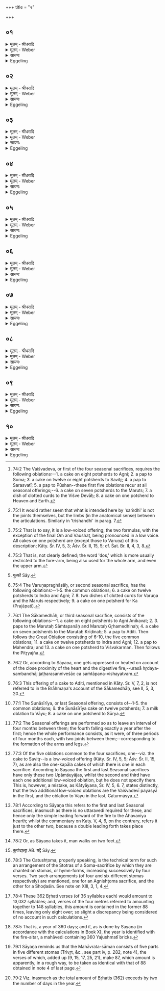 +++
title = "२"

+++


## ०१
<details><summary>मूलम् - श्रीधरादि</summary>

प्रजा᳘पतिर्ह चातुर्म्मास्यै᳘रात्मा᳘नं व्वि᳘दधे॥  
स᳘ ऽइम᳘मेव द᳘क्षिणं बाहुं᳘ व्वैश्वदेव᳘ᳫँ᳘ हवि᳘रकुरुत त᳘स्याय᳘मे᳘वाङ्गु᳘ष्ठ ऽआग्नेय᳘ᳫँ᳘ हवि᳘रिद᳘ᳫँ᳘ सौम्य᳘मिदᳫँ᳘ सावित्रम्[[!!]]॥
</details>

<details><summary>मूलम् - Weber</summary>

प्रजा᳘पतिर्ह चातुर्मास्यै᳘रात्मा᳘नं वि᳘दधे॥  
स᳘ इम᳘मेव द᳘क्षिणम् बाहुं᳘ वैश्वदेव᳘ᳫं᳘ हवि᳘रकुरुत त᳘स्याय᳘मेॗवाङ्गु᳘ष्ठ आग्नेय᳘ᳫं᳘ हवि᳘रिद᳘ᳫं᳘ सौम्य᳘मिद᳘ᳫं᳘ सावित्रं᳟॥
</details>

<details><summary>सायणः</summary>

…
</details>

<details><summary>Eggeling</summary>

1. By means of the Seasonal sacrifices, Prajāpati fashioned for himself a body. The sacrificial food for the Vaiśvadeva [^egg_250] sacrifice he made to be this

[^egg_250]: 74:2 The Vaiśvadeva, or first of the four seasonal sacrifices, requires the following oblations:--1. a cake on eight potsherds to Agni; 2. a pap to Soma; 3. a cake on twelve or eight potsherds to  Savitr̥; 4. a pap to Sarasvatī; 5. a pap to Pūshan--these first five oblations recur at all seasonal offerings;--6. a cake on seven potsherds to the Maruts; 7. a dish of clotted curds to the Viśve Devāḥ; 8. a cake on one potsherd to Heaven and Earth.

right arm of his; the oblation to Agni thereof this thumb; that to Soma this (fore-finger); and that to Savitr̥ this (middle finger).
</details>

## ०२
<details><summary>मूलम् - श्रीधरादि</summary>

(ᳫँ᳭) स वै व्व᳘र्षिष्ठः पुरोडा᳘शो भवति॥  
त᳘स्मादिय᳘मासां व्व᳘र्षिष्ठेद᳘ᳫँ᳘ सारस्वत᳘मिद᳘म्पौष्णम᳘थ य᳘ ऽएष᳘ ऽउप᳘रिष्टाद्ध᳘स्तस्य सन्धिस्त᳘न्मारुत᳘मिदं᳘ व्वैश्वदेवं दो᳘र्द्यावापृथिवी᳘यं तद्वा ऽअ᳘निरुक्तं भवति त᳘स्मात्तदनिरुक्तम्[[!!]]॥
</details>

<details><summary>मूलम् - Weber</summary>

स वै व᳘र्षिष्ठः पुरोडा᳘शो भवति॥  
त᳘स्मादिय᳘मासां व᳘र्षिष्ठेद᳘ᳫं᳘ सारस्वत᳘मिद᳘म् पौष्णम᳘थ य᳘ एष᳘ उप᳘रिष्टाद्ध᳘स्तस्य संधिस्त᳘न्मारुत᳘मिदं᳘ वैश्वदेवं दो᳘र्द्यावापृथिवी᳘यं तद्वा अ᳘निरुक्तम् भवति त᳘स्मात्तद᳘निरुक्तम्॥
</details>

<details><summary>सायणः</summary>

…
</details>

<details><summary>Eggeling</summary>

2. That cake (to Savitr̥), doubtless, is the largest, and hence this (middle finger) is the largest of these (fingers). That (oblation) to Sarasvatī is this (third) finger; and that to Pūshan this (little finger). And that (oblation) to the Maruts is this joint above the hand (the wrist); and that to the Viśve Devāḥ is this (elbow [^egg_251]); and that to Heaven and Earth is this arm: this (oblation) is indistinct [^egg_252], whence that limb also is indistinct [^egg_253].

[^egg_251]: 75:1 It would rather seem that what is intended here by 'saṁdhi' is not the joints themselves, but the limbs (in the anatomical sense) between the articulations. Similarly in 'trishandhi' in parag. 7.

[^egg_252]: 75:2 That is to say, it is a low-voiced offering, the two formulas, with the exception of the final Om and Vaushaṭ, being pronounced in a low voice. All cakes on one potsherd are (except those to Varuṇa) of this description; Kāty. Śr. IV, 5, 3; Āśv. Śr. II, 15, 5; cf. Śat. Br. II, 4, 3, 8.

[^egg_253]: 75:3 That is, not clearly defined; the word 'dos,' which is more usually restricted to the fore-arm, being also used for the whole arm, and even the upper arm.
</details>

## ०३
<details><summary>मूलम् - श्रीधरादि</summary>

(म) अय᳘मेव द᳘क्षिण ऽऊरु᳘र्व्वरुणप्रघासाः[[!!]]॥  
(स्त᳘) त᳘स्य या᳘नि प᳘ञ्च हवी᳘ᳫँ᳘षि समायी᳘नि ता᳘ ऽइमाः प᳘ञ्चांगु᳘लयः कुल्फा᳘वे᳘वैन्द्राग्न᳘ᳫँ᳘ हविस्तद्वै᳘ द्विदेव᳘त्यं भवति त᳘स्मादिमौ द्वौ᳘ कुल्फा᳘विदं᳘ व्वारुण᳘मिदं᳘ मारुतम᳘नूकं कायं तद्वा ऽअ᳘निरुक्तं भवति त᳘स्मात्तद᳘निरुक्तम्॥
</details>

<details><summary>मूलम् - Weber</summary>

अय᳘मेव द᳘क्षिण ऊरु᳘र्वरुणप्रघासाः᳟॥  
त᳘स्य या᳘नि प᳘ञ्च हवीं᳘षि समायी᳘नि ता᳘ इमाः प᳘ञ्चाङ्गु᳘लयः कुल्फा᳘वेॗवैन्द्राग्न᳘ᳫं᳘ [^wbr_1] हविस्तद्वै᳘ द्विदेव᳘त्यम् भवति त᳘स्मादिमौ द्वौ᳘ कुल्फा᳘विदं᳘ वारुण᳘मिद᳘म् मारुतम᳘नूकं कायस्तद्वा अ᳘निरुक्तम् भवति त᳘स्मात्तद᳘निरुक्तम्॥  

[^wbr_1]: गुल्फौ Sây.
</details>

<details><summary>सायणः</summary>

…
</details>

<details><summary>Eggeling</summary>

3. The Varuṇapraghāsa [^egg_254] offerings are this right leg,--the five oblations which this has in common (with the other Seasonal offerings) are these five toes; and the oblation to Indra and Agni is the knuckles: this (oblation) belongs to two deities

[^egg_254]: 75:4 The Varuṇapraghāsāḥ, or second seasonal sacrifice, has the following oblations:--1-5. the common oblations; 6. a cake on twelve potsherds to Indra and Agni; 7. 8. two dishes of clotted curds for Varuṇa and the Maruts respectively; 9. a cake on one potsherd for Ka (Prajāpati).

whence there are these two knuckles. That (oblation) to Varuṇa is this (shank); that to the Maruts this (thigh); and that (cake) to Ka is this back-bone: this (oblation) is indistinct, whence that (back-bone) is indistinct.
</details>

## ०४
<details><summary>मूलम् - श्रीधरादि</summary>

(म्मु᳘) मु᳘खमे᳘वास्यानीकवती᳘ष्टिः॥  
(र्मु᳘) मु᳘खᳫँ᳭ हि᳘ प्राणा᳘नाम᳘नीकमु᳘रः सांतपनीयो᳘रसा हि स᳘मिव तप्य᳘त ऽउद᳘रं गृहमेधी᳘या प्रतिष्ठा वा᳘ ऽउद᳘रं प्र᳘तिष्ठित्या ऽएव᳘ शिश्ना᳘न्ये᳘वास्य क्रैडिन᳘ᳫँ᳘ हविः᳘ शिश्नैर्हि क्री᳘डतीवाय᳘मेवा᳘वाङ्प्राण᳘ ऽआदित्ये᳘ष्टिः॥
</details>

<details><summary>मूलम् - Weber</summary>

मु᳘खमेॗवास्यानीकवती᳘ष्टिः॥  
मु᳘खᳫं हि᳘ प्राणा᳘नाम᳘नीकमु᳘रः सांतपनीयो᳘रसा हि स᳘मिव तप्य᳘त उद᳘रं गृहमेधी᳘या प्रतिष्ठा वा᳘ उद᳘रम् प्र᳘तिष्ठित्या एव᳘ शिश्ना᳘न्येॗवास्य क्रैडिन᳘ᳫं᳘ हविः᳘ शिश्नैर्हि क्री᳘डतीवाय᳘मेवा᳘वाङ् प्राण᳘ आदित्ये᳘ष्टिः॥
</details>

<details><summary>सायणः</summary>

…
</details>

<details><summary>Eggeling</summary>

4. The offering to (Agni) Anīkavat (of the Sākamedhāḥ [^egg_255]), doubtless, is his (Prajāpati's) mouth, for the mouth is the extreme end (anīka) of the vital airs; the Sāṁtapanīyā (pap) is the chest, for by the chest one is, as it were, confined [^egg_256] (saṁ-tap); the Gr̥hamedhīyā (pap) is the belly--to serve as a foundation, for the belly is a foundation; the Kraiḍina oblation is the male organ, for it is therewith that (man) sports (krīḍ), as it were; and the offering to Aditi [^egg_257] is this downward breathing.

[^egg_255]: 76:1 The Sākamedhāḥ, or third seasonal sacrifice, consists of the following oblations:--1. a cake on eight potsherds to Agni Anīkavat; 2. 3. paps to the Marutaḥ Sāṁtapanāḥ and Marutaḥ Gr̥hamedhinaḥ; 4. a cake on seven potsherds to the Marutaḥ Krīḍinaḥ; 5. a pap to Aditi. Then follows the Great Oblation consisting of 6-10, the five common oblations; 11. a cake on twelve potsherds to Indra and Agni; 12. a pap to Mahendra; and 13. a cake on one potsherd to Viśvakarman. Then follows the Pitr̥yajña.

[^egg_256]: 76:2 Or, according to Sāyaṇa, one gets oppressed or heated on account of the close proximity of the heart and the digestive fire,--urasā hr̥daya-sambandhāj jaṭḥarasanniveśāc ca saṁtāpana-vishayatvam.

[^egg_257]: 76:3 This offering of a cake to Aditi, mentioned in Kāty. Sr. V, 7, 2, is not referred to in the Brāhmaṇa's account of the Sākamedhāḥ, see II, 5, 3, 20.
</details>

## ०५
<details><summary>मूलम् - श्रीधरादि</summary>

(र) अय᳘मेवो᳘त्तर ऽऊरु᳘र्म्महाहविः[[!!]]॥  
(स्त᳘) त᳘स्य या᳘नि प᳘ञ्च हवी᳘ᳫँ᳘षि समायी᳘नि ता᳘ ऽइमाः प᳘ञ्चाङ्गु᳘लयः कुल्फा᳘वे᳘वैन्द्राग्न᳘ᳫँ᳘ हविस्तद्वै᳘ द्विदेव᳘त्यं भवति त᳘स्मादिमौ द्वौ᳘ कुल्फा᳘विदं᳘ माहेन्द्र᳘मिदं᳘ व्वैश्वकर्म्मणं तद्वा ऽअ᳘निरुक्तं भवति त᳘स्मात्तद᳘निरुक्तम᳘थ य᳘दिद᳘मन्त᳘रुद᳘रे त᳘त्पितृयज्ञस्तद्वा ऽअ᳘निरुक्तं भवति त᳘स्मात्तद᳘निरुक्तम्॥
</details>

<details><summary>मूलम् - Weber</summary>

अय᳘मेवो᳘त्तर ऊरु᳘र्महाहविः᳟॥  
त᳘स्य या᳘नि प᳘ञ्च हवीं᳘षि समायी᳘नि ता᳘ इमाः प᳘ञ्चाङ्गु᳘लयः कुल्फा᳘वेॗवैन्द्राग्न᳘ᳫं᳘ हविस्तद्वै᳘ द्विदेव᳘त्यम् भवति त᳘स्मादिमौ द्वौ᳘ कुल्फा᳘विद᳘म् माहेन्द्र᳘मिदं᳘ वैश्वकर्मणं तद्वा अ᳘निरुक्तम् भवति त᳘स्मात्तद᳘निरुक्तम᳘थ य᳘दिद᳘मन्त᳘रुद᳘रे त᳘त्पितृयज्ञस्तद्वा अ᳘निरुक्तम् भवति त᳘स्मात्तद᳘निरुक्तम्॥
</details>

<details><summary>सायणः</summary>

…
</details>

<details><summary>Eggeling</summary>

5. The Great Oblation, indeed, is this left leg,--the five oblations which it has in common (with the other Seasonal offerings) are these five toes; and the oblation to Indra and Agni is the knuckles: this (oblation) belongs to two deities whence there are

these two knuckles. The (oblation) to Mahendra is this (shank); that to Viśvakarman this (thigh): this (oblation) is indistinct, whence this (thigh) also is indistinct.
</details>

## ०६
<details><summary>मूलम् - श्रीधरादि</summary>

(म) अय᳘मेवो᳘त्तरो बाहुः᳘ शुनासीरी᳘यम्॥  
(न्त᳘) त᳘स्य या᳘नि प᳘ञ्च हवी᳘ᳫँ᳘षि समायी᳘नि ता᳘ ऽइमाः प᳘ञ्चाङ्गु᳘लयो᳘ ऽथ य᳘ ऽएष᳘ उप᳘रिष्टाद्ध᳘स्तस्य सन्धिस्त᳘च्छुनासीरी᳘यमिदं᳘ व्वाय᳘व्व्यं[[!!]] दोः᳘ सौर्य्यं तद्वा ऽअ᳘निरुक्तं भवति त᳘स्मात्तद᳘निरुक्तम्॥
</details>

<details><summary>मूलम् - Weber</summary>

अय᳘मेवो᳘त्तरो बाहुः᳘ शुनासीरी᳘यम्॥  
त᳘स्य या᳘नि प᳘ञ्च हवीं᳘षि समायी᳘नि ता᳘ इमाः प᳘ञ्चाङ्गु᳘लयो᳘ऽथ य᳘ एष᳘ उप᳘रिष्टाद्ध᳘स्तस्य संधिस्त᳘छुनासीरी᳘यमिदं᳘ वायव्यं᳘ दोः᳘ सौर्यं तद्वा अ᳘निरुक्तम् भवति त᳘स्मात्तद᳘निरुक्तम्॥
</details>

<details><summary>सायणः</summary>

…
</details>

<details><summary>Eggeling</summary>

6. The Śunāsīrīya [^egg_258], doubtless, is this left arm,--the five oblations which it has in common (with the other Seasonal offerings) are these five fingers; the Śunāsīrīya is that joint of his above the hand; that (oblation) to Vāyu is this (elbow); that to Sūrya this arm: this (oblation) is indistinct, whence this (limb) also is indistinct.

[^egg_258]: 77:1 The Sunāsīrīya, or last Seasonal offering, consists of--1-5. the common oblations; 6. the Śunāsīrīya cake on twelve potsherds; 7. a milk oblation to Vāyu; 8. a cake on one potsherd to Sūrya.
</details>

## ०७
<details><summary>मूलम् - श्रीधरादि</summary>

(न्ता᳘) ता᳘नि वा᳘ ऽएता᳘नि॥  
चातुर्म्मास्या᳘नि त्रि᳘षन्धीनि द्विसमस्ता᳘नि त᳘स्मादिमा᳘नि पु᳘रुषस्या᳘ङ्गानि त्रि᳘षन्धीनि द्विसमस्ता᳘नि ते᳘षां वै᳘ चतुर्ण्णां द्व᳘योस्त्री᳘णि त्रीणि हवीᳫँ᳭ष्य᳘निरुक्तानि भवन्ति द्वे᳘ द्वे द्व᳘योः॥ अर्द्धः प्रपाठकः ॥ कंडिकाः ५६॥  
</details>

<details><summary>मूलम् - Weber</summary>

ता᳘नि वा᳘ एता᳘नि॥  
चातुर्मास्या᳘नि त्रि᳘षंधीनि द्विसमस्ता᳘नि त᳘स्मादिमा᳘नि पु᳘रुषस्या᳘ङ्गानि त्रि᳘षंधीनि द्विसमस्ता᳘नि ते᳘षां वै᳘ चतुर्णां द्व᳘योस्त्री᳘णि-त्रीणि हवींष्य᳘निरुक्तानि भवन्ति द्वे᳘-द्वे द्व᳘योः॥
</details>

<details><summary>सायणः</summary>

…
</details>

<details><summary>Eggeling</summary>

7. Now these Seasonal offerings are tripartite and furnished with two joints [^egg_259], whence these limbs of man are tripartite and furnished with two joints. Two of these four (sacrifices) have each three indistinct (low-voiced) oblations; and two of them have two each [^egg_260].

[^egg_259]: 77:2 The Seasonal offerings are performed so as to leave an interval of four months between them; the fourth falling exactly a year after the first; hence the whole performance consists, as it were, of three periods of four months each, with two joints between them;--corresponding to the formation of the arms and legs.

[^egg_260]: 77:3 Of the five oblations common to the four sacrifices, one--viz. the cake to Savitr̥--is a low-voiced offering (Kāty. Sr. IV, 5, 5; Āśv. Śr. II, 15, 7), as are also the one-kapāla cakes of which there is one in each sacrifice. According to Sāyaṇa the first and last Seasonal sacrifices have only these two Upāmśuyājas, whilst the second and third have each one additional low-voiced oblation, but he does not specify them. This is, however, a mistake, as Kātyāyana, Śr. IV, 5, 6. 7, states distinctly, that the two additional low-voiced oblations are the Vaiśvadevī payasyā in the first, and the oblation to Vāyu in the last, Cāturmāsya.
</details>

## ०८
<details><summary>मूलम् - श्रीधरादि</summary>

(स्ते᳘) ते᳘षां वै᳘ चतु᳘र्ष्वग्निं᳘ मन्थन्ति॥  
त᳘स्माच्चतु᳘र्भिर᳘ङ्गैरा᳘युते द्व᳘योः प्र᳘णयन्ति त᳘स्माद्द्वा᳘भ्यामेत्येव᳘मु ह प्रजा᳘पतिश्चातुर्म्मास्यै᳘रात्मा᳘नं व्वि᳘दधे त᳘थो ऽए᳘वैवंविद्य᳘जमानश्चातुर्म्मास्यै᳘रात्मा᳘नं[[!!]] व्वि᳘धत्ते॥  
</details>

<details><summary>मूलम् - Weber</summary>

ते᳘षां वै᳘ चतु᳘र्ष्वग्नि᳘म् मन्थन्ति॥  
त᳘स्माच्चतु᳘र्भिर᳘ङ्गैरा᳘युते द्व᳘योः प्र᳘णयन्ति त᳘स्माद्द्वा᳘भ्यामेत्येव᳘मु ह प्रजा᳘पतिश्चातुर्मास्यै᳘रात्मा᳘नं वि᳘दधे त᳘थो एॗवैवंविद्य᳘जमानश्चातु᳘र्मास्यै᳘रात्मा᳘नं वि᳘धत्ते॥
</details>

<details><summary>सायणः</summary>

…
</details>

<details><summary>Eggeling</summary>

8. At all four of them they churn out the fire,

whence (the draught animal) pulls with all four limbs. At two of them they lead (the fire) forward [^egg_261], whence it (the animal) walks on two (feet at a time) [^egg_262]. Thus, then, Prajāpati fashioned for himself a body by means of the Seasonal sacrifices; and in like manner does the Sacrificer who knows this fashion for himself a (divine) body by means of the Seasonal sacrifices.

[^egg_261]: 78:1 According to Sāyaṇa this refers to the first and last Seasonal sacrifices, inasmuch as there is no uttaravedi required for these, and hence only the simple leading forward of the fire to the Āhavanīya hearth; whilst the commentary on Katy. V, 4, 6, on the contrary, refers it just to the other two, because a double leading forth takes place there.

[^egg_262]: 78:2 Or, as Sāyaṇa takes it, man walks on two feet.
</details>

## ०९
<details><summary>मूलम् - श्रीधरादि</summary>

त᳘दाहुः॥  
सर्व्व᳘गायत्रं व्वैश्वदेव᳘ᳫँ᳘ हविः᳘ स्यात्सर्व्व᳘त्रैष्टुभं व्वरुणप्रघासाः᳘ सर्व्व᳘जागतं महाहविः᳘ सर्व्वा᳘नुष्टुभᳫँ᳭ शुनासीरी᳘यं चतुष्टोमस्या᳘प्त्या ऽइ᳘ति त᳘दु तथा᳘ न᳘ कुर्य्याद्यत्त्वा᳘ ऽएता᳘न्यभि संप᳘द्यन्ते ते᳘नै᳘वास्य स का᳘म ऽउ᳘पाप्तो भवति॥  
</details>

<details><summary>मूलम् - Weber</summary>

त᳘दाहुः॥  
स्व᳘र्गायत्रं वैश्वदेव᳘ᳫं᳘ हविः᳘ स्यात्सर्व᳘त्रैष्टुभं वरुणप्रघासाः᳘ सर्व᳘जागतम् महाहविः᳘ सर्वा᳘नुष्टुभं शुनासीरी᳘यं चतुष्टोमस्या᳘प्स्या इ᳘ति त᳘दु तथा᳘ न᳘ कुर्याद्यत्त्वा᳘ [^wbr_2] एता᳘न्यभिसम्प᳘द्यन्ते ते᳘नैॗवास्य स का᳘म उ᳘पाप्तो भवति॥  

[^wbr_2]: कुर्याद्यत्वा᳘ AB. यद्वै Sây.
</details>

<details><summary>सायणः</summary>

…
</details>

<details><summary>Eggeling</summary>

9. As to this they say, 'The Vaiśvadeva oblation (should have) all (its formulas) in the Gāyatrī, the Varuṇapraghāsāḥ all in the Trishṭubh, the Great Oblation all in the Jagatī, and the Śunāsīrīya all in the Anushṭubh metre, so as to yield a Katushṭoma [^egg_263].' But let him not do this, for inasmuch as (his formulas) amount to these (metres) even thereby that wish is obtained.

[^egg_263]: 78:3 The Catushṭoma, properly speaking, is the technical term for such an arrangement of the Stotras of a Soma-sacrifice by which they are chanted on stomas, or hymn-forms, increasing successively by four verses. Two such arrangements (of four and six different stomas respectively) are mentioned, one for an Agnishṭoma sacrifice, and the other for a Shoḍaśin. See note on XIII, 3, 1, 4.
</details>

## १०
<details><summary>मूलम् - श्रीधरादि</summary>

ता᳘नि वा᳘ ऽएता᳘नि॥  
चातुर्म्मास्या᳘नि द्वाषष्टा᳘नि त्री᳘णि शता᳘नि बृह᳘त्यः[[!!]] सं᳘पद्यन्ते त᳘देभिः संवत्सरं᳘ च महाव्व्रतं᳘ चाप्नोत्य᳘थो द्वि᳘प्रतिष्ठो वा᳘ ऽअयं य᳘जमानो य᳘जमानमे᳘वैत᳘त्स्वर्ग्गे᳘ लोक ऽआ᳘यातयति प्र᳘तिष्ठापयति॥
</details>
<details><summary>मूलम् - Weber</summary>

ता᳘नि वा᳘ एता᳘नि॥  
चातुर्मास्या᳘नि द्वाषष्टा᳘नि त्री᳘णि शता᳘नि बृहत्यः᳘ स᳘म्पद्यन्ते त᳘देभिः संवत्सरं᳘ च महाव्रतं᳘ चाप्नोत्य᳘थो द्वि᳘प्रतिष्ठो वा᳘ अयं य᳘जमानो य᳘जमानमेॗवैत᳘त्स्वर्गे᳘ लोक आ᳘यातयति प्र᳘तिष्ठापयति॥
</details>

<details><summary>सायणः</summary>

…
</details>
<details><summary>Eggeling</summary>

10. Now, indeed, (the formulas of) these Seasonal offerings. amount to three hundred and sixty-two Br̥hatī verses [^egg_264]: he thereby obtains both the year [^egg_265]

[^egg_264]: 78:4 These 362 Br̥hatī verses (of 36 syllables each) would amount to 13,032 syllables; and, verses of the four metres referred to amounting together to 148 syllables, this amount is contained in the former 88 times, leaving only eight over; so slight a discrepancy being considered of no account in such calculations.

[^egg_265]: 78:5 That is, a year of 360 days; and if, as is done by Sāyaṇa (in  accordance with the calculations in Book X), the year is identified with the fire-altar, a mahāvedi containing 360 Yajushmatī bricks.

and the Mahāvrata [^egg_266]; and thus, indeed, this Sacrificer also has a twofold [^egg_267] foundation, and he thus makes the Sacrificer reach the heavenly world, and establishes him therein.

[^egg_266]: 79:1 Sāyaṇa reminds us that the Mahāvrata-sāman consists of five parts in five different stomas (Trivr̥t, &c., see part iv, p. 282, note 4), the verses of which, added up (9, 15, 17, 25, 21), make 87, which amount is apparently, in a rough way, to be taken as identical with that of 88 obtained in note 4 of last page.

[^egg_267]: 79:2 Viz. inasmuch as the total amount of Br̥hatīs (362) exceeds by two the number of days in the year.
</details>

